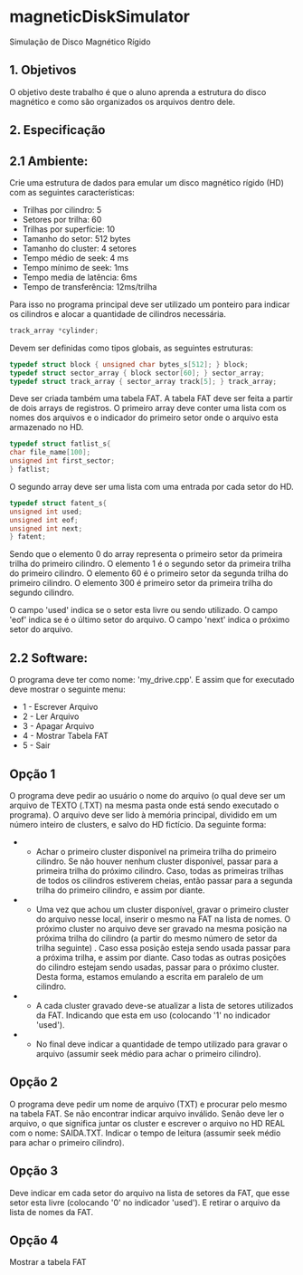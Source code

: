 # magneticDiskSimulator
Simulação de Disco Magnético Rígido


## 1. Objetivos

O objetivo deste trabalho é que o aluno aprenda a estrutura do disco magnético e como são organizados os arquivos dentro dele.

## 2. Especificação

## 2.1 Ambiente:

Crie uma estrutura de dados para emular um disco magnético rígido (HD) com as seguintes características:

* Trilhas por cilindro: 5
* Setores por trilha: 60
* Trilhas por superfície: 10
* Tamanho do setor: 512 bytes
* Tamanho do cluster: 4 setores
* Tempo médio de seek: 4 ms
* Tempo mínimo de seek: 1ms
* Tempo media de latência: 6ms
* Tempo de transferência: 12ms/trilha

Para isso no programa principal deve ser utilizado um ponteiro para indicar os cilindros e alocar a quantidade de cilindros necessária.
```c
track_array *cylinder;
```

Devem ser definidas como tipos globais, as seguintes estruturas:
```c
typedef struct block { unsigned char bytes_s[512]; } block; 
typedef struct sector_array { block sector[60]; } sector_array;
typedef struct track_array { sector_array track[5]; } track_array;
```
Deve ser criada também uma tabela FAT. A tabela FAT deve ser feita a partir de dois arrays de registros. O primeiro array deve conter uma lista com os nomes dos arquivos e o indicador do primeiro setor onde o arquivo esta armazenado no HD.
```c
typedef struct fatlist_s{ 
char file_name[100]; 
unsigned int first_sector; 
} fatlist;
```

O segundo array deve ser uma lista com uma entrada por cada setor do HD.

```c
typedef struct fatent_s{ 
unsigned int used; 
unsigned int eof; 
unsigned int next;
} fatent;
```

Sendo que o elemento 0 do array representa o primeiro setor da primeira trilha do primeiro cilindro. O elemento 1 é o segundo setor da primeira trilha do primeiro cilindro. O elemento 60 é o primeiro setor da segunda trilha do primeiro cilindro. O elemento 300 é primeiro setor da primeira trilha do segundo cilindro.

O campo 'used' indica se o setor esta livre ou sendo utilizado. O campo 'eof' indica se é o último setor do arquivo. O campo 'next' indica o próximo setor do arquivo.

## 2.2 Software:

O programa deve ter como nome: 'my_drive.cpp'. E assim que for executado deve mostrar o seguinte menu:

* 1 - Escrever Arquivo
* 2 - Ler Arquivo
* 3 - Apagar Arquivo
* 4 - Mostrar Tabela FAT 
* 5 - Sair

## Opção 1

O programa deve pedir ao usuário o nome do arquivo (o qual deve ser um arquivo de TEXTO (.TXT) na mesma pasta onde está sendo executado o programa). O arquivo deve ser lido à memória principal, dividido em um número inteiro de clusters, e salvo do HD fictício. Da seguinte forma:
* - Achar o primeiro cluster disponível na primeira trilha do primeiro cilindro. Se não houver nenhum cluster disponível, passar para a primeira trilha do próximo cilindro. Caso, todas as primeiras trilhas de todos os cilindros estiverem cheias, então passar para a segunda trilha do primeiro cilindro, e assim por diante.
* - Uma vez que achou um cluster disponível, gravar o primeiro cluster do arquivo nesse local, inserir o mesmo na FAT na lista de nomes. O próximo cluster no arquivo deve ser gravado na mesma posição na próxima trilha do cilindro (a partir do mesmo número de setor da trilha seguinte) . Caso essa posição esteja sendo usada passar para a próxima trilha, e assim por diante. Caso todas as outras posições do cilindro estejam sendo usadas, passar para o próximo cluster. Desta forma, estamos emulando a escrita em paralelo de um cilindro.
* - A cada cluster gravado deve-se atualizar a lista de setores utilizados da FAT. Indicando que esta em uso (colocando '1' no indicador 'used').
* - No final deve indicar a quantidade de tempo utilizado para gravar o arquivo (assumir seek médio para achar o primeiro cilindro).


## Opção 2

O programa deve pedir um nome de arquivo (TXT) e procurar pelo mesmo na tabela FAT. Se não encontrar indicar arquivo inválido. Senão deve ler o arquivo, o que significa juntar os cluster e escrever o arquivo no HD REAL com o nome: SAIDA.TXT. Indicar o tempo de leitura (assumir seek médio para achar o primeiro cilindro).

## Opção 3

Deve indicar em cada setor do arquivo na lista de setores da FAT, que esse setor esta livre (colocando '0' no indicador 'used'). E retirar o arquivo da lista de nomes da FAT.

## Opção 4

Mostrar a tabela FAT
